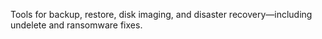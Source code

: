 Tools for backup, restore, disk imaging, and disaster recovery—including undelete and ransomware fixes.
